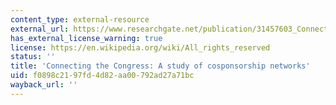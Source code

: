 ```yaml
---
content_type: external-resource
external_url: https://www.researchgate.net/publication/31457603_Connecting_the_Congress_A_Study_of_Cosponsorship_Networks
has_external_license_warning: true
license: https://en.wikipedia.org/wiki/All_rights_reserved
status: ''
title: 'Connecting the Congress: A study of cosponsorship networks'
uid: f0898c21-97fd-4d82-aa00-792ad27a71bc
wayback_url: ''
---
```

